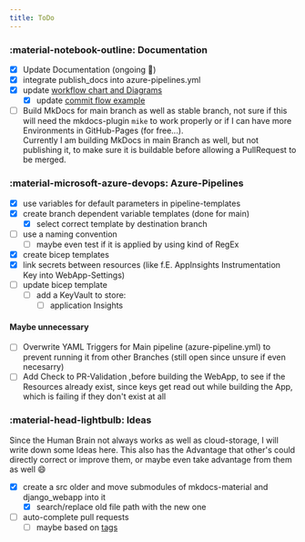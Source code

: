 ```yaml
---
title: ToDo
---
```

### :material-notebook-outline: Documentation

- [x] Update Documentation (ongoing :see_no_evil:)
- [x] integrate publish_docs into azure-pipelines.yml
- [x] update [workflow chart and Diagrams](workflow/1-repository.md)
    - [x] update [commit flow example](workflow/1-repository.md#commit-flow-example)
- [ ] Build MkDocs for main branch as well as stable branch, not sure if this will need the mkdocs-plugin `mike` to work properly or if I can have more Environments in GitHub-Pages (for free...).<br>Currently I am building MkDocs in main Branch as well, but not publishing it, to make sure it is buildable before allowing a PullRequest to be merged.

### :material-microsoft-azure-devops: Azure-Pipelines

- [x] use variables for default parameters in pipeline-templates
- [x] create branch dependent variable templates (done for main)
    - [x] select correct template by destination branch
- [ ] use a naming convention
    - [ ] maybe even test if it is applied by using kind of RegEx
- [x] create bicep templates
- [x] link secrets between resources (like f.E. AppInsights Instrumentation Key into WebApp-Settings)
- [ ] update bicep template
    - [ ] add a KeyVault to store:
        - [ ] application Insights

#### Maybe unnecessary

- [ ] Overwrite YAML Triggers for Main pipeline (azure-pipeline.yml) to prevent running it from other Branches (still open since unsure if even necesarry)
- [ ] Add Check to PR-Validation ,before building the WebApp, to see if the Resources already exist, since keys get read out while building the App, which is failing if they don't exist at all

### :material-head-lightbulb: Ideas

Since the Human Brain not always works as well as cloud-storage, I will write down some Ideas here. This also has the Advantage that other's could directly correct or improve them, or maybe even take advantage from them as well :smile:

- [x] create a src older and move submodules of mkdocs-material and django_webapp into it
    - [x] search/replace old file path with the new one
- [ ] auto-complete pull requests
    - [ ] maybe based on [tags](https://docs.microsoft.com/en-us/azure/devops/pipelines/repos/github?view=azure-devops&tabs=yaml#label-sources)
